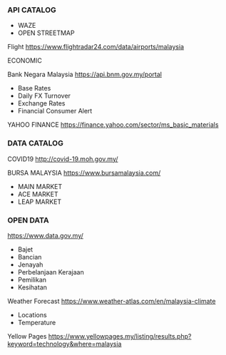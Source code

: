 ### API CATALOG

- WAZE
- OPEN STREETMAP

Flight 
https://www.flightradar24.com/data/airports/malaysia

ECONOMIC 

Bank Negara Malaysia 
https://api.bnm.gov.my/portal
- Base Rates
- Daily FX Turnover
- Exchange Rates
- Financial Consumer Alert

YAHOO FINANCE
https://finance.yahoo.com/sector/ms_basic_materials

### DATA CATALOG

COVID19
http://covid-19.moh.gov.my/

BURSA MALAYSIA 
https://www.bursamalaysia.com/
- MAIN MARKET
- ACE MARKET
- LEAP MARKET

### OPEN DATA
https://www.data.gov.my/
- Bajet
- Bancian
- Jenayah
- Perbelanjaan Kerajaan
- Pemilikan
- Kesihatan

Weather Forecast
https://www.weather-atlas.com/en/malaysia-climate
- Locations
- Temperature

Yellow Pages
https://www.yellowpages.my/listing/results.php?keyword=technology&where=malaysia





